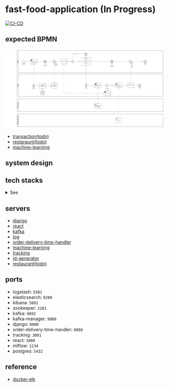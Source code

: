 # fast-food-application (In Progress)

[![CI-CD](https://github.com/sammiee5311/fast-food-application/actions/workflows/CI-CD.yml/badge.svg?branch=main)](https://github.com/sammiee5311/fast-food-application/actions/workflows/CI-CD.yml)

## expected BPMN

![](./images/order-bpmn.png)

- [transaction(todo)](https://github.com/sammiee5311/fast-food-application/tree/main)
- [restaraunt(todo)](https://github.com/sammiee5311/fast-food-application/tree/main)
- [machine-learning](https://github.com/sammiee5311/fast-food-application/tree/main/machine-learning-api)

## system design

## tech stacks
<details>
<summary>See</summary>

### Back-end
 - flask
 - django
 - fast-api
 - node.js

### Front-end
 - react

### Database
 - postgres
 - sqlite
 - mongodb
 - redis 

### Message
 - kafka 

### Log
 - elasticsearch
 - logstash
 - kibana 

### Machine Learning
 - mlflow 

### Languages
 - python
 - javascript
 - typescript   

### Build 
 - docker

### Proxy
 - nginx
 
### CI / CD
 - gitHub actions  
 - heroku 
 
</details> 

## servers

- [django](https://github.com/sammiee5311/fast-food-application/tree/main/django)
- [react](https://github.com/sammiee5311/fast-food-application/tree/main/react)
- [kafka](https://github.com/sammiee5311/fast-food-application/tree/main/kafka)
- [log](https://github.com/sammiee5311/fast-food-application/tree/main/log)
- [order-delivery-time-handler](https://github.com/sammiee5311/fast-food-application/tree/main/order-delivery-time-handler)
- [machine-learning](https://github.com/sammiee5311/fast-food-application/tree/main/machine-learning-api)
- [tracking](https://github.com/sammiee5311/fast-food-application/tree/main/tracking)
- [id-generator](https://github.com/sammiee5311/fast-food-application/tree/main/id-generator)
- [restaurant(todo)](https://github.com/sammiee5311/fast-food-application/tree/main)

## ports

- logstash: `5501`
- elasticsearch: `9200`
- kibana: `5601`
- zookeeper: `2181`
- kafka: `9092`
- kafka-manager: `9000`
- django: `8000`
- order-delivery-time-handler: `8080`
- tracking: `3001`
- react: `3000`
- mlflow: `1234`
- postgres: `5432`

## reference

- [docker-elk](https://github.com/deviantony/docker-elk)
